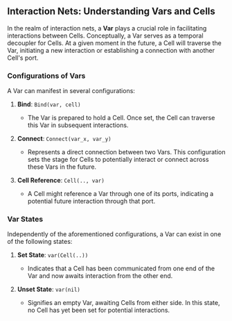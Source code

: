 ## Interaction Nets: Understanding Vars and Cells

In the realm of interaction nets, a **Var** plays a crucial role in facilitating interactions between Cells. Conceptually, a Var serves as a temporal decoupler for Cells. At a given moment in the future, a Cell will traverse the Var, initiating a new interaction or establishing a connection with another Cell's port.

### Configurations of Vars

A Var can manifest in several configurations:

1. **Bind**: `Bind(var, cell)`
   - The Var is prepared to hold a Cell. Once set, the Cell can traverse this Var in subsequent interactions.

2. **Connect**: `Connect(var_x, var_y)`
   - Represents a direct connection between two Vars. This configuration sets the stage for Cells to potentially interact or connect across these Vars in the future.

3. **Cell Reference**: `Cell(.., var)`
   - A Cell might reference a Var through one of its ports, indicating a potential future interaction through that port.

### Var States

Independently of the aforementioned configurations, a Var can exist in one of the following states:

1. **Set State**: `var(Cell(..))`
   - Indicates that a Cell has been communicated from one end of the Var and now awaits interaction from the other end.

2. **Unset State**: `var(nil)`
   - Signifies an empty Var, awaiting Cells from either side. In this state, no Cell has yet been set for potential interactions.
